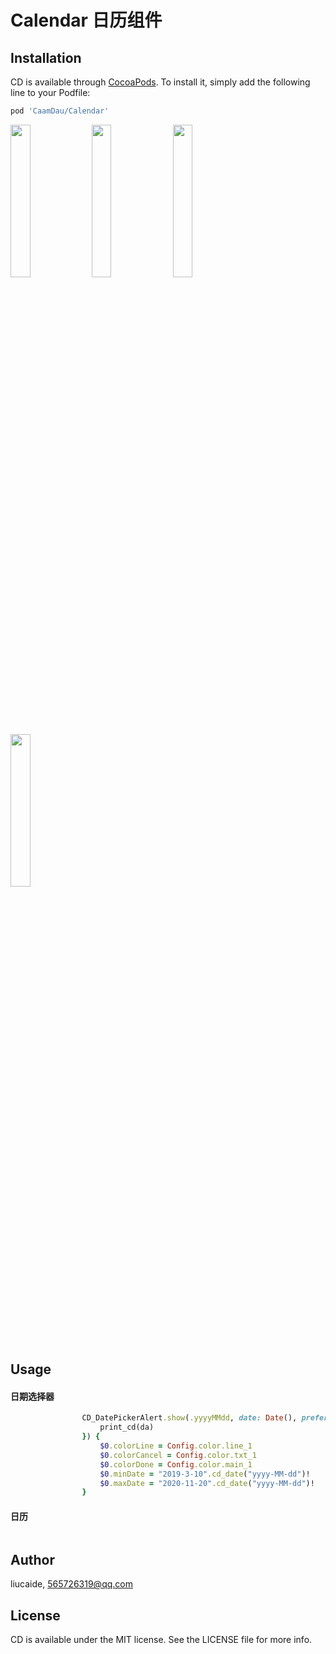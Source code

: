 # Calendar 日历组件

## Installation

CD is available through [CocoaPods](https://cocoapods.org). To install
it, simply add the following line to your Podfile:

```ruby
pod 'CaamDau/Calendar'
```
<p>
  <img src="https://github.com/liucaide/Images/blob/master/CD/calendar0.gif" width="25%" />
  <img src="https://github.com/liucaide/Images/blob/master/CD/calendar1.gif" width="25%" />
  <img src="https://github.com/liucaide/Images/blob/master/CD/calendar2.gif" width="25%" />
  <img src="https://github.com/liucaide/Images/blob/master/CD/calendar3.gif" width="25%" />
</p>

## Usage
#### 日期选择器
```ruby
                CD_DatePickerAlert.show(.yyyyMMdd, date: Date(), preferredStyle: .sheet, callback: { (da) in
                    print_cd(da)
                }) {
                    $0.colorLine = Config.color.line_1
                    $0.colorCancel = Config.color.txt_1
                    $0.colorDone = Config.color.main_1
                    $0.minDate = "2019-3-10".cd_date("yyyy-MM-dd")!
                    $0.maxDate = "2020-11-20".cd_date("yyyy-MM-dd")!
                }
```
#### 日历
```ruby

```
## Author

liucaide, 565726319@qq.com

## License

CD is available under the MIT license. See the LICENSE file for more info.
